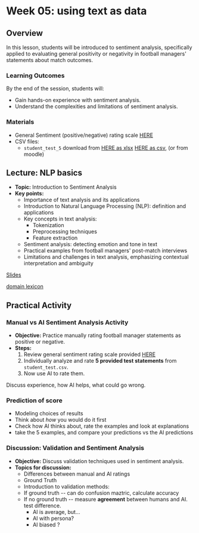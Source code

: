 # Week 05: using text as data

## Overview

In this lesson, students will be introduced to sentiment analysis, specifically applied to evaluating general positivity or negativity in football managers' statements about match outcomes.

### Learning Outcomes

By the end of the session, students will:
- Gain hands-on experience with sentiment analysis.
- Understand the complexities and limitations of sentiment analysis.

### Materials

- General Sentiment (positive/negative) rating scale [HERE](/week05/assets/sentiment-scale.md)
- CSV files:
  - `student_test_5` download from [HERE as xlsx](/week05/assets/student_test_5.xlsx) [HERE as csv](/week05/assets/student_test_5.csv), (or from moodle)
  

## Lecture: NLP basics

- **Topic:** Introduction to Sentiment Analysis
- **Key points:**
  - Importance of text analysis and its applications 
  - Introduction to Natural Language Processing (NLP): definition and applications 
  - Key concepts in text analysis:
    - Tokenization 
    - Preprocessing techniques
    - Feature extraction 
  - Sentiment analysis: detecting emotion and tone in text
  - Practical examples from football managers' post-match interviews
  - Limitations and challenges in text analysis, emphasizing contextual interpretation and ambiguity

[Slides](https://gabors-data-analysis.com/courses/da-w-ai-2025/da-w-ai-05-text-to-data#/title-slide)

[domain lexicon](/data/interviews/domain_lexicon.csv)

## Practical Activity

### Manual vs AI Sentiment Analysis Activity

- **Objective:** Practice manually rating football manager statements as positive or negative.
- **Steps:**
  1. Review general sentiment rating scale provided [HERE](/week05/assets/sentiment-scale.md)
  2. Individually analyze and rate **5 provided test statements** from `student_test.csv`.
  3. Now use AI to rate them.
 
Discuss experience, how AI helps, what could go wrong. 

### Prediction of score

* Modeling choices of results
* Think about *how* you would do it first
* Check how AI thinks about, rate the examples and look at explanations
* take the 5 examples, and compare your predictions vs the AI predictions  

### Discussion: Validation and Sentiment Analysis

- **Objective:** Discuss validation techniques used in sentiment analysis.
- **Topics for discussion:**
  - Differences between manual and AI ratings
  - Ground Truth
  - Introduction to validation methods:
  - If ground truth -- can do confusion maztric, calculate accuracy
  - If no ground truth -- measure **agreement** between humans and AI. test difference.
    - AI is average, but... 
    - AI with persona?
    - AI biased ?   
    
